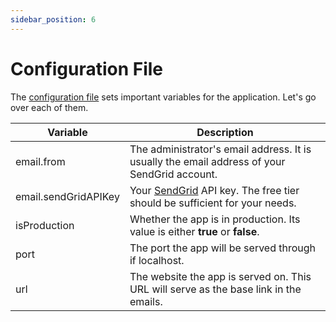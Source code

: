 ```yaml
---
sidebar_position: 6
---
```


# Configuration File

The [configuration file](https://github.com/reaper47/recipya/blob/main/config.json.example)
sets important variables for the application. Let's go over each of them.

  | **Variable**         | **Description**                                                                                      |
  |----------------------|------------------------------------------------------------------------------------------------------|
  | email.from           | The administrator's email address. It is usually the email address of your SendGrid account.         |
  | email.sendGridAPIKey | Your  [SendGrid](https://sendgrid.com/) API key. The free tier should be sufficient for your needs. |
  | isProduction         | Whether the app is in production. Its value is either **true** or **false**.                         |
  | port                 | The port the app will be served through if localhost.                                                |
  | url                  | The website the app is served on. This URL will serve as the base link in the emails.                |
